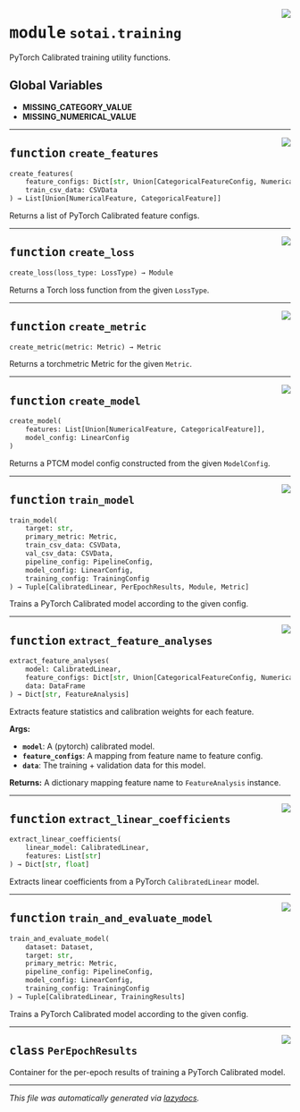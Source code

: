 <!-- markdownlint-disable -->

<a href="https://github.com/SOTAI-Labs/sotai/tree/main/sotai/training.py#L0"><img align="right" style="float:right;" src="https://img.shields.io/badge/-source-cccccc?style=flat-square"></a>

# <kbd>module</kbd> `sotai.training`
PyTorch Calibrated training utility functions. 

**Global Variables**
---------------
- **MISSING_CATEGORY_VALUE**
- **MISSING_NUMERICAL_VALUE**

---

<a href="https://github.com/SOTAI-Labs/sotai/tree/main/sotai/training.py#L37"><img align="right" style="float:right;" src="https://img.shields.io/badge/-source-cccccc?style=flat-square"></a>

## <kbd>function</kbd> `create_features`

```python
create_features(
    feature_configs: Dict[str, Union[CategoricalFeatureConfig, NumericalFeatureConfig]],
    train_csv_data: CSVData
) → List[Union[NumericalFeature, CategoricalFeature]]
```

Returns a list of PyTorch Calibrated feature configs. 


---

<a href="https://github.com/SOTAI-Labs/sotai/tree/main/sotai/training.py#L69"><img align="right" style="float:right;" src="https://img.shields.io/badge/-source-cccccc?style=flat-square"></a>

## <kbd>function</kbd> `create_loss`

```python
create_loss(loss_type: LossType) → Module
```

Returns a Torch loss function from the given `LossType`. 


---

<a href="https://github.com/SOTAI-Labs/sotai/tree/main/sotai/training.py#L85"><img align="right" style="float:right;" src="https://img.shields.io/badge/-source-cccccc?style=flat-square"></a>

## <kbd>function</kbd> `create_metric`

```python
create_metric(metric: Metric) → Metric
```

Returns a torchmetric Metric for the given `Metric`. 


---

<a href="https://github.com/SOTAI-Labs/sotai/tree/main/sotai/training.py#L97"><img align="right" style="float:right;" src="https://img.shields.io/badge/-source-cccccc?style=flat-square"></a>

## <kbd>function</kbd> `create_model`

```python
create_model(
    features: List[Union[NumericalFeature, CategoricalFeature]],
    model_config: LinearConfig
)
```

Returns a PTCM model config constructed from the given `ModelConfig`. 


---

<a href="https://github.com/SOTAI-Labs/sotai/tree/main/sotai/training.py#L113"><img align="right" style="float:right;" src="https://img.shields.io/badge/-source-cccccc?style=flat-square"></a>

## <kbd>function</kbd> `train_model`

```python
train_model(
    target: str,
    primary_metric: Metric,
    train_csv_data: CSVData,
    val_csv_data: CSVData,
    pipeline_config: PipelineConfig,
    model_config: LinearConfig,
    training_config: TrainingConfig
) → Tuple[CalibratedLinear, PerEpochResults, Module, Metric]
```

Trains a PyTorch Calibrated model according to the given config. 


---

<a href="https://github.com/SOTAI-Labs/sotai/tree/main/sotai/training.py#L176"><img align="right" style="float:right;" src="https://img.shields.io/badge/-source-cccccc?style=flat-square"></a>

## <kbd>function</kbd> `extract_feature_analyses`

```python
extract_feature_analyses(
    model: CalibratedLinear,
    feature_configs: Dict[str, Union[CategoricalFeatureConfig, NumericalFeatureConfig]],
    data: DataFrame
) → Dict[str, FeatureAnalysis]
```

Extracts feature statistics and calibration weights for each feature. 



**Args:**
 
 - <b>`model`</b>:  A (pytorch) calibrated model. 
 - <b>`feature_configs`</b>:  A mapping from feature name to feature config. 
 - <b>`data`</b>:  The training + validation data for this model. 



**Returns:**
 A dictionary mapping feature name to `FeatureAnalysis` instance. 


---

<a href="https://github.com/SOTAI-Labs/sotai/tree/main/sotai/training.py#L230"><img align="right" style="float:right;" src="https://img.shields.io/badge/-source-cccccc?style=flat-square"></a>

## <kbd>function</kbd> `extract_linear_coefficients`

```python
extract_linear_coefficients(
    linear_model: CalibratedLinear,
    features: List[str]
) → Dict[str, float]
```

Extracts linear coefficients from a PyTorch `CalibratedLinear` model. 


---

<a href="https://github.com/SOTAI-Labs/sotai/tree/main/sotai/training.py#L244"><img align="right" style="float:right;" src="https://img.shields.io/badge/-source-cccccc?style=flat-square"></a>

## <kbd>function</kbd> `train_and_evaluate_model`

```python
train_and_evaluate_model(
    dataset: Dataset,
    target: str,
    primary_metric: Metric,
    pipeline_config: PipelineConfig,
    model_config: LinearConfig,
    training_config: TrainingConfig
) → Tuple[CalibratedLinear, TrainingResults]
```

Trains a PyTorch Calibrated model according to the given config. 


---

<a href="https://github.com/SOTAI-Labs/sotai/tree/main/sotai/training.py#L28"><img align="right" style="float:right;" src="https://img.shields.io/badge/-source-cccccc?style=flat-square"></a>

## <kbd>class</kbd> `PerEpochResults`
Container for the per-epoch results of training a PyTorch Calibrated model. 







---

_This file was automatically generated via [lazydocs](https://github.com/ml-tooling/lazydocs)._
